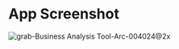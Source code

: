 # App Screenshot

![grab-Business Analysis Tool-Arc-004024@2x](https://github.com/annimukherjee/corridor/assets/85307430/97ea6aca-c49a-4de9-afcd-592d737b8d2d)

